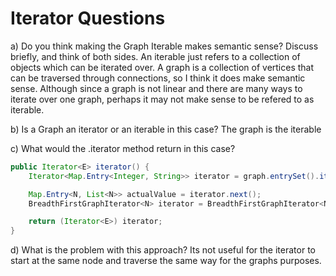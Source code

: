 # Iterator Questions

a) Do you think making the Graph Iterable makes semantic sense? Discuss briefly, and think of both sides.
An iterable just refers to a collection of objects which can be iterated over. A graph is a collection of vertices that can be traversed through connections, so I think it does make semantic sense. Although since a graph is not linear and there are many ways to iterate over one graph, perhaps it may not make sense to be refered to as iterable.

b) Is a Graph an iterator or an iterable in this case?
The graph is the iterable

c) What would the .iterator method return in this case?

```java
public Iterator<E> iterator() {
    Iterator<Map.Entry<Integer, String>> iterator = graph.entrySet().iterator()

    Map.Entry<N, List<N>> actualValue = iterator.next();
    BreadthFirstGraphIterator<N> iterator = BreadthFirstGraphIterator<N>(this, actualValue.getKey());

    return (Iterator<E>) iterator;
}
```

d) What is the problem with this approach?
Its not useful for the iterator to start at the same node and traverse the same way for the graphs purposes.